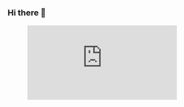### Hi there 👋

<figure><embed src="https://wakatime.com/share/@hchtlz/225c7686-9685-4d25-b655-67892c93d6a8.svg"></embed></figure>

<!--
**hchtlz/hchtlz** is a ✨ _special_ ✨ repository because its `README.md` (this file) appears on your GitHub profile.

Here are some ideas to get you started:

- 🔭 I’m currently working on ...
- 🌱 I’m currently learning ...
- 👯 I’m looking to collaborate on ...
- 🤔 I’m looking for help with ...
- 💬 Ask me about ...
- 📫 How to reach me: ...
- 😄 Pronouns: ...
- ⚡ Fun fact: ...
-->
